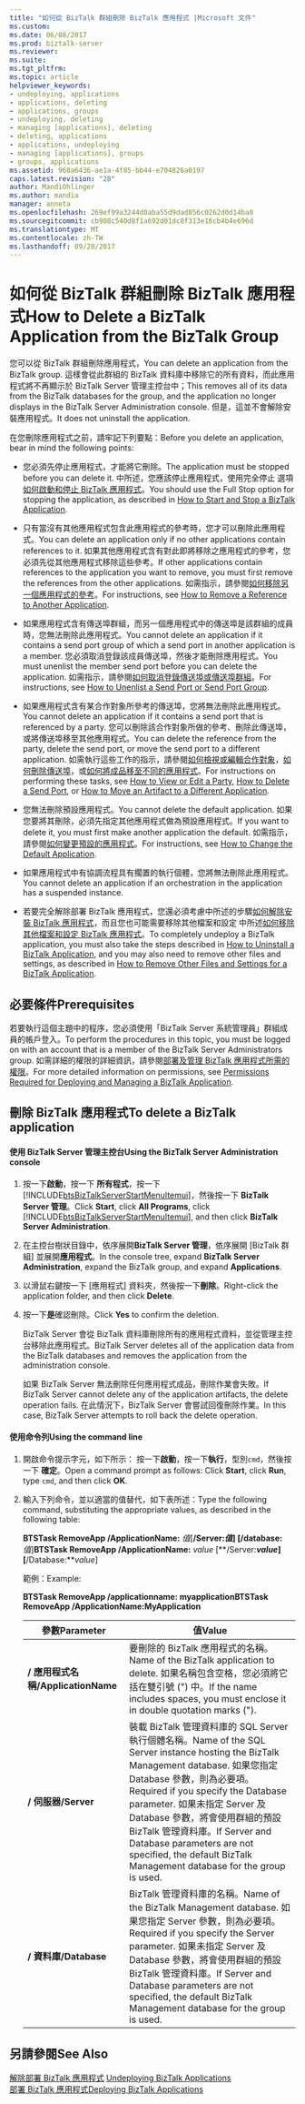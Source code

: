 ```yaml
---
title: "如何從 BizTalk 群組刪除 BizTalk 應用程式 |Microsoft 文件"
ms.custom: 
ms.date: 06/08/2017
ms.prod: biztalk-server
ms.reviewer: 
ms.suite: 
ms.tgt_pltfrm: 
ms.topic: article
helpviewer_keywords:
- undeploying, applications
- applications, deleting
- applications, groups
- undeploying, deleting
- managing [applications], deleting
- deleting, applications
- applications, undeploying
- managing [applications], groups
- groups, applications
ms.assetid: 968a6436-ae1a-4f85-bb44-e704826a0197
caps.latest.revision: "28"
author: MandiOhlinger
ms.author: mandia
manager: anneta
ms.openlocfilehash: 269ef99a3244d0aba55d9dad856c0262d0d14ba0
ms.sourcegitcommit: cb908c540d8f1a692d01dc8f313e16cb4b4e696d
ms.translationtype: MT
ms.contentlocale: zh-TW
ms.lasthandoff: 09/20/2017
---
```

# <a name="how-to-delete-a-biztalk-application-from-the-biztalk-group"></a><span data-ttu-id="a3d0b-102">如何從 BizTalk 群組刪除 BizTalk 應用程式</span><span class="sxs-lookup"><span data-stu-id="a3d0b-102">How to Delete a BizTalk Application from the BizTalk Group</span></span>
<span data-ttu-id="a3d0b-103">您可以從 BizTalk 群組刪除應用程式，</span><span class="sxs-lookup"><span data-stu-id="a3d0b-103">You can delete an application from the BizTalk group.</span></span> <span data-ttu-id="a3d0b-104">這樣會從此群組的 BizTalk 資料庫中移除它的所有資料，而此應用程式將不再顯示於 BizTalk Server 管理主控台中；</span><span class="sxs-lookup"><span data-stu-id="a3d0b-104">This removes all of its data from the BizTalk databases for the group, and the application no longer displays in the BizTalk Server Administration console.</span></span> <span data-ttu-id="a3d0b-105">但是，這並不會解除安裝應用程式。</span><span class="sxs-lookup"><span data-stu-id="a3d0b-105">It does not uninstall the application.</span></span>  
  
 <span data-ttu-id="a3d0b-106">在您刪除應用程式之前，請牢記下列要點：</span><span class="sxs-lookup"><span data-stu-id="a3d0b-106">Before you delete an application, bear in mind the following points:</span></span>  
  
-   <span data-ttu-id="a3d0b-107">您必須先停止應用程式，才能將它刪除。</span><span class="sxs-lookup"><span data-stu-id="a3d0b-107">The application must be stopped before you can delete it.</span></span> <span data-ttu-id="a3d0b-108">中所述，您應該停止應用程式，使用完全停止 選項[如何啟動和停止 BizTalk 應用程式](../core/how-to-start-and-stop-a-biztalk-application.md)。</span><span class="sxs-lookup"><span data-stu-id="a3d0b-108">You should use the Full Stop option for stopping the application, as described in [How to Start and Stop a BizTalk Application](../core/how-to-start-and-stop-a-biztalk-application.md).</span></span>  
  
-   <span data-ttu-id="a3d0b-109">只有當沒有其他應用程式包含此應用程式的參考時，您才可以刪除此應用程式。</span><span class="sxs-lookup"><span data-stu-id="a3d0b-109">You can delete an application only if no other applications contain references to it.</span></span> <span data-ttu-id="a3d0b-110">如果其他應用程式含有對此即將移除之應用程式的參考，您必須先從其他應用程式移除這些參考。</span><span class="sxs-lookup"><span data-stu-id="a3d0b-110">If other applications contain references to the application you want to remove, you must first remove the references from the other applications.</span></span> <span data-ttu-id="a3d0b-111">如需指示，請參閱[如何移除另一個應用程式的參考](../core/how-to-remove-a-reference-to-another-application.md)。</span><span class="sxs-lookup"><span data-stu-id="a3d0b-111">For instructions, see [How to Remove a Reference to Another Application](../core/how-to-remove-a-reference-to-another-application.md).</span></span>  
  
-   <span data-ttu-id="a3d0b-112">如果應用程式含有傳送埠群組，而另一個應用程式中的傳送埠是該群組的成員時，您無法刪除此應用程式。</span><span class="sxs-lookup"><span data-stu-id="a3d0b-112">You cannot delete an application if it contains a send port group of which a send port in another application is a member.</span></span> <span data-ttu-id="a3d0b-113">您必須取消登錄該成員傳送埠，然後才能刪除應用程式。</span><span class="sxs-lookup"><span data-stu-id="a3d0b-113">You must unenlist the member send port before you can delete the application.</span></span> <span data-ttu-id="a3d0b-114">如需指示，請參閱[如何取消登錄傳送埠或傳送埠群組](../core/how-to-unenlist-a-send-port-or-send-port-group.md)。</span><span class="sxs-lookup"><span data-stu-id="a3d0b-114">For instructions, see [How to Unenlist a Send Port or Send Port Group](../core/how-to-unenlist-a-send-port-or-send-port-group.md).</span></span>  
  
-   <span data-ttu-id="a3d0b-115">如果應用程式含有某合作對象所參考的傳送埠，您將無法刪除此應用程式。</span><span class="sxs-lookup"><span data-stu-id="a3d0b-115">You cannot delete an application if it contains a send port that is referenced by a party.</span></span> <span data-ttu-id="a3d0b-116">您可以刪除該合作對象所做的參考、刪除此傳送埠，或將傳送埠移至其他應用程式。</span><span class="sxs-lookup"><span data-stu-id="a3d0b-116">You can delete the reference from the party, delete the send port, or move the send port to a different application.</span></span> <span data-ttu-id="a3d0b-117">如需執行這些工作的指示，請參閱[如何檢視或編輯合作對象](http://msdn.microsoft.com/library/42e6f3a0-8f7d-4f6c-ab05-a1fab7bf46ca)，[如何刪除傳送埠](../core/how-to-delete-a-send-port.md)，或[如何將成品移至不同的應用程式](../core/how-to-move-an-artifact-to-a-different-application.md)。</span><span class="sxs-lookup"><span data-stu-id="a3d0b-117">For instructions on performing these tasks, see [How to View or Edit a Party](http://msdn.microsoft.com/library/42e6f3a0-8f7d-4f6c-ab05-a1fab7bf46ca), [How to Delete a Send Port](../core/how-to-delete-a-send-port.md), or [How to Move an Artifact to a Different Application](../core/how-to-move-an-artifact-to-a-different-application.md).</span></span>  
  
-   <span data-ttu-id="a3d0b-118">您無法刪除預設應用程式。</span><span class="sxs-lookup"><span data-stu-id="a3d0b-118">You cannot delete the default application.</span></span> <span data-ttu-id="a3d0b-119">如果您要將其刪除，必須先指定其他應用程式做為預設應用程式。</span><span class="sxs-lookup"><span data-stu-id="a3d0b-119">If you want to delete it, you must first make another application the default.</span></span> <span data-ttu-id="a3d0b-120">如需指示，請參閱[如何變更預設的應用程式](../core/how-to-change-the-default-application.md)。</span><span class="sxs-lookup"><span data-stu-id="a3d0b-120">For instructions, see [How to Change the Default Application](../core/how-to-change-the-default-application.md).</span></span>  
  
-   <span data-ttu-id="a3d0b-121">如果應用程式中有協調流程具有擱置的執行個體，您將無法刪除此應用程式。</span><span class="sxs-lookup"><span data-stu-id="a3d0b-121">You cannot delete an application if an orchestration in the application has a suspended instance.</span></span>  
  
-   <span data-ttu-id="a3d0b-122">若要完全解除部署 BizTalk 應用程式，您還必須考慮中所述的步驟[如何解除安裝 BizTalk 應用程式](../core/how-to-uninstall-a-biztalk-application.md)，而且您也可能需要移除其他檔案和設定 中所述[如何移除其他檔案和設定 BizTalk 應用程式](../core/how-to-remove-other-files-and-settings-for-a-biztalk-application.md)。</span><span class="sxs-lookup"><span data-stu-id="a3d0b-122">To completely undeploy a BizTalk application, you must also take the steps described in [How to Uninstall a BizTalk Application](../core/how-to-uninstall-a-biztalk-application.md), and you may also need to remove other files and settings, as described in [How to Remove Other Files and Settings for a BizTalk Application](../core/how-to-remove-other-files-and-settings-for-a-biztalk-application.md).</span></span>  
  
## <a name="prerequisites"></a><span data-ttu-id="a3d0b-123">必要條件</span><span class="sxs-lookup"><span data-stu-id="a3d0b-123">Prerequisites</span></span>  
 <span data-ttu-id="a3d0b-124">若要執行這個主題中的程序，您必須使用「BizTalk Server 系統管理員」群組成員的帳戶登入。</span><span class="sxs-lookup"><span data-stu-id="a3d0b-124">To perform the procedures in this topic, you must be logged on with an account that is a member of the BizTalk Server Administrators group.</span></span> <span data-ttu-id="a3d0b-125">如需詳細的權限的詳細資訊，請參閱[部署及管理 BizTalk 應用程式所需的權限](../core/permissions-required-for-deploying-and-managing-a-biztalk-application.md)。</span><span class="sxs-lookup"><span data-stu-id="a3d0b-125">For more detailed information on permissions, see [Permissions Required for Deploying and Managing a BizTalk Application](../core/permissions-required-for-deploying-and-managing-a-biztalk-application.md).</span></span>  
  
## <a name="to-delete-a-biztalk-application"></a><span data-ttu-id="a3d0b-126">刪除 BizTalk 應用程式</span><span class="sxs-lookup"><span data-stu-id="a3d0b-126">To delete a BizTalk application</span></span>  
  
#### <a name="using-the-biztalk-server-administration-console"></a><span data-ttu-id="a3d0b-127">使用 BizTalk Server 管理主控台</span><span class="sxs-lookup"><span data-stu-id="a3d0b-127">Using the BizTalk Server Administration console</span></span>  
  
1.  <span data-ttu-id="a3d0b-128">按一下**啟動**，按一下 **所有程式**，按一下  [!INCLUDE[btsBizTalkServerStartMenuItemui](../includes/btsbiztalkserverstartmenuitemui-md.md)]，然後按一下  **BizTalk Server 管理**。</span><span class="sxs-lookup"><span data-stu-id="a3d0b-128">Click **Start**, click **All Programs**, click [!INCLUDE[btsBizTalkServerStartMenuItemui](../includes/btsbiztalkserverstartmenuitemui-md.md)], and then click **BizTalk Server Administration**.</span></span>  
  
2.  <span data-ttu-id="a3d0b-129">在主控台樹狀目錄中，依序展開**BizTalk Server 管理**，依序展開 [BizTalk 群組] 並展開**應用程式**。</span><span class="sxs-lookup"><span data-stu-id="a3d0b-129">In the console tree, expand  **BizTalk Server Administration**, expand the BizTalk group, and expand **Applications**.</span></span>  
  
3.  <span data-ttu-id="a3d0b-130">以滑鼠右鍵按一下 [應用程式] 資料夾，然後按一下**刪除**。</span><span class="sxs-lookup"><span data-stu-id="a3d0b-130">Right-click the application folder, and then click **Delete**.</span></span>  
  
4.  <span data-ttu-id="a3d0b-131">按一下**是**確認刪除。</span><span class="sxs-lookup"><span data-stu-id="a3d0b-131">Click **Yes** to confirm the deletion.</span></span>  
  
     <span data-ttu-id="a3d0b-132">BizTalk Server 會從 BizTalk 資料庫刪除所有的應用程式資料，並從管理主控台移除此應用程式。</span><span class="sxs-lookup"><span data-stu-id="a3d0b-132">BizTalk Server deletes all of the application data from the BizTalk databases and removes the application from the administration console.</span></span>  
  
     <span data-ttu-id="a3d0b-133">如果 BizTalk Server 無法刪除任何應用程式成品，刪除作業會失敗。</span><span class="sxs-lookup"><span data-stu-id="a3d0b-133">If BizTalk Server cannot delete any of the application artifacts, the delete operation fails.</span></span> <span data-ttu-id="a3d0b-134">在此情況下，BizTalk Server 會嘗試回復刪除作業。</span><span class="sxs-lookup"><span data-stu-id="a3d0b-134">In this case, BizTalk Server attempts to roll back the delete operation.</span></span>  
  
#### <a name="using-the-command-line"></a><span data-ttu-id="a3d0b-135">使用命令列</span><span class="sxs-lookup"><span data-stu-id="a3d0b-135">Using the command line</span></span>  
  
1.  <span data-ttu-id="a3d0b-136">開啟命令提示字元，如下所示： 按一下**啟動**，按一下**執行**，型別`cmd`，然後按一下 **確定**。</span><span class="sxs-lookup"><span data-stu-id="a3d0b-136">Open a command prompt as follows: Click **Start**, click **Run**, type `cmd`, and then click **OK**.</span></span>  
  
2.  <span data-ttu-id="a3d0b-137">輸入下列命令，並以適當的值替代，如下表所述：</span><span class="sxs-lookup"><span data-stu-id="a3d0b-137">Type the following command, substituting the appropriate values, as described in the following table:</span></span>  
  
     <span data-ttu-id="a3d0b-138">**BTSTask RemoveApp /ApplicationName:** *值*[**/Server:***值*] [**/database:** *值*]</span><span class="sxs-lookup"><span data-stu-id="a3d0b-138">**BTSTask RemoveApp /ApplicationName:** *value* [**/Server:***value*] [**/Database:***value*]</span></span>  
  
     <span data-ttu-id="a3d0b-139">範例：</span><span class="sxs-lookup"><span data-stu-id="a3d0b-139">Example:</span></span>  
  
     <span data-ttu-id="a3d0b-140">**BTSTask RemoveApp /applicationname: myapplication**</span><span class="sxs-lookup"><span data-stu-id="a3d0b-140">**BTSTask RemoveApp /ApplicationName:MyApplication**</span></span>  
  
    |<span data-ttu-id="a3d0b-141">參數</span><span class="sxs-lookup"><span data-stu-id="a3d0b-141">Parameter</span></span>|<span data-ttu-id="a3d0b-142">值</span><span class="sxs-lookup"><span data-stu-id="a3d0b-142">Value</span></span>|  
    |---------------|-----------|  
    |<span data-ttu-id="a3d0b-143">**/ 應用程式名稱**</span><span class="sxs-lookup"><span data-stu-id="a3d0b-143">**/ApplicationName**</span></span>|<span data-ttu-id="a3d0b-144">要刪除的 BizTalk 應用程式的名稱。</span><span class="sxs-lookup"><span data-stu-id="a3d0b-144">Name of the BizTalk application to delete.</span></span> <span data-ttu-id="a3d0b-145">如果名稱包含空格，您必須將它括在雙引號 (") 中。</span><span class="sxs-lookup"><span data-stu-id="a3d0b-145">If the name includes spaces, you must enclose it in double quotation marks (").</span></span>|  
    |<span data-ttu-id="a3d0b-146">**/ 伺服器**</span><span class="sxs-lookup"><span data-stu-id="a3d0b-146">**/Server**</span></span>|<span data-ttu-id="a3d0b-147">裝載 BizTalk 管理資料庫的 SQL Server 執行個體名稱。</span><span class="sxs-lookup"><span data-stu-id="a3d0b-147">Name of the SQL Server instance hosting the BizTalk Management database.</span></span> <span data-ttu-id="a3d0b-148">如果您指定 Database 參數，則為必要項。</span><span class="sxs-lookup"><span data-stu-id="a3d0b-148">Required if you specify the Database parameter.</span></span> <span data-ttu-id="a3d0b-149">如果未指定 Server 及 Database 參數，將會使用群組的預設 BizTalk 管理資料庫。</span><span class="sxs-lookup"><span data-stu-id="a3d0b-149">If Server and Database parameters are not specified, the default BizTalk Management database for the group is used.</span></span>|  
    |<span data-ttu-id="a3d0b-150">**/ 資料庫**</span><span class="sxs-lookup"><span data-stu-id="a3d0b-150">**/Database**</span></span>|<span data-ttu-id="a3d0b-151">BizTalk 管理資料庫的名稱。</span><span class="sxs-lookup"><span data-stu-id="a3d0b-151">Name of the BizTalk Management database.</span></span> <span data-ttu-id="a3d0b-152">如果您指定 Server 參數，則為必要項。</span><span class="sxs-lookup"><span data-stu-id="a3d0b-152">Required if you specify the Server parameter.</span></span> <span data-ttu-id="a3d0b-153">如果未指定 Server 及 Database 參數，將會使用群組的預設 BizTalk 管理資料庫。</span><span class="sxs-lookup"><span data-stu-id="a3d0b-153">If Server and Database parameters are not specified, the default BizTalk Management database for the group is used.</span></span>|  
  
## <a name="see-also"></a><span data-ttu-id="a3d0b-154">另請參閱</span><span class="sxs-lookup"><span data-stu-id="a3d0b-154">See Also</span></span>  
 <span data-ttu-id="a3d0b-155">[解除部署 BizTalk 應用程式](../core/undeploying-biztalk-applications.md) </span><span class="sxs-lookup"><span data-stu-id="a3d0b-155">[Undeploying BizTalk Applications](../core/undeploying-biztalk-applications.md) </span></span>  
 [<span data-ttu-id="a3d0b-156">部署 BizTalk 應用程式</span><span class="sxs-lookup"><span data-stu-id="a3d0b-156">Deploying BizTalk Applications</span></span>](../core/deploying-biztalk-applications.md)